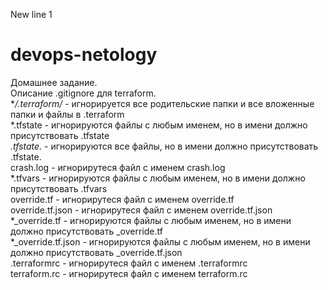 New line 1
# devops-netology
Домашнее задание.  
Описание .gitignore для terraform.  
**/.terraform/* - игнорируется все родительские папки и все вложенные папки и файлы в .terraform  
*.tfstate - игнорируются файлы с любым именем, но в имени должно присутствовать .tfstate  
*.tfstate.* - игнорируются все файлы, но в имени должно присутствовать .tfstate.  
crash.log - игнорирутеся файл с именем crash.log  
*.tfvars - игнорируются файлы с любым именем, но в имени должно присутствовать .tfvars  
override.tf - игнорирутеся файл с именем override.tf  
override.tf.json - игнорирутеся файл с именем override.tf.json  
*_override.tf - игнорируются файлы с любым именем, но в имени должно присутствовать _override.tf  
*_override.tf.json - игнорируются файлы с любым именем, но в имени должно присутствовать _override.tf.json  
.terraformrc - игнорирутеся файл с именем .terraformrc  
terraform.rc - игнорирутеся файл с именем terraform.rc  